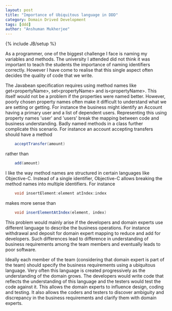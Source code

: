 ```yaml
---
layout: post
title: "Importance of Ubiquitous language in DDD"
category: Domain Drived Development
tags: [ddd]
author: "Anshuman Mukherjee"
---
```

{% include JB/setup %}

 As a programmer, one of the biggest challenge I face is naming my variables and methods. The university I attended did not think it was important to teach the students the importance of naming identifiers correctly. However I have come to realise that this single aspect often decides the quality of code that we write. 

<!--end excerpt-->

The Javabean specification requires using method names like get&lt;propertyName&gt;, set&lt;propertyName&gt; and is&lt;propertyName&gt;. This itself would not be a problem if the properties were named better. However, poorly chosen property names often make it difficult to understand what we are setting or getting. For instance the business might identify an Account having a primary user and a list of dependent users. Representing this using property names 'user' and 'users' break the mapping between code and business understanding. Badly named methods in a class further complicate this scenario. For instance an account accepting transfers should have a method 

```java
	acceptTransfer(amount)
```

rather than 

```java
	add(amount)
```

I like the way method names are structured in certain languages like Objective-C. Instead of a single identifier, Objective-C allows breaking the method names into multiple identifiers. For instance 

```java
	void insertElement:element atIndex:index
```

makes more sense than 

```java
	void inserElementAtIndex(element, index)
```

This problem would mainly arise if the developers and domain experts use different language to describe the business operations. For instance withdrawal and deposit for domain expert mapping to reduce and add for developers. Such differences lead to difference in understanding of business requirements among the team members and eventually leads to poor software.

Ideally each member of the team (considering that domain expert is part of the team) should specify the business requirements using a ubiquitous language. Very often this language is created progressively as the understanding of the domain grows. The developers would write code that reflects the understanding of this language and the testers would test the code against it. This allows the domain experts to influence design, coding and testing. It also allows the coders and testers to discover ambiguity and discrepancy in the business requirements and clarify them with domain experts.
